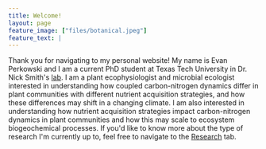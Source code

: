 ```yaml
---
title: Welcome! 
layout: page
feature_image: ["files/botanical.jpeg"]
feature_text: |
---
```


Thank you for navigating to my personal website! My name is Evan Perkowski and I am a current PhD student at Texas Tech University in Dr. Nick Smith's [lab](http://www.smithecophyslab.com/). I am a plant ecophysiologist and microbial ecologist interested in understanding how coupled carbon-nitrogen dynamics differ in plant communities with different nutrient acquisition strategies, and how these differences may shift in a changing climate. I am also interested in understanding how nutrient acquisition strategies impact carbon-nitrogen dynamics in plant communities and how this may scale to ecosystem biogeochemical processes. If you'd like to know more about the type of research I'm currently up to, feel free to navigate to the [Research](/research/) tab.

